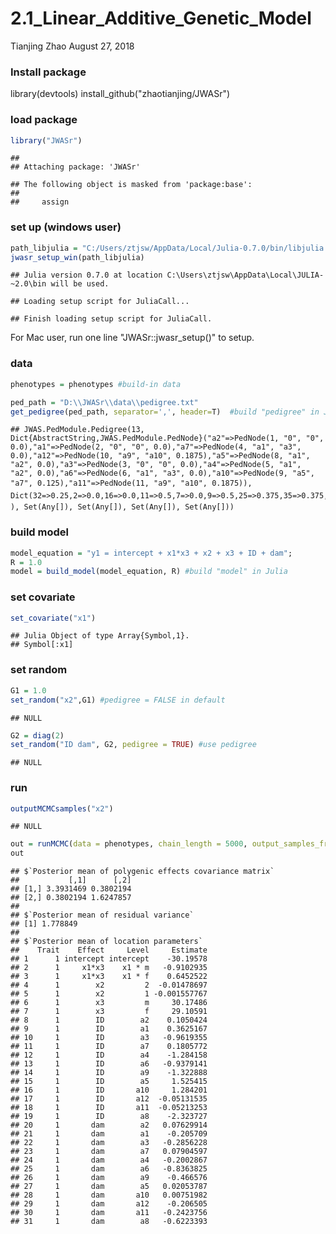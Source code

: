 2.1\_Linear\_Additive\_Genetic\_Model
================
Tianjing Zhao
August 27, 2018

### Install package

library(devtools) install\_github("zhaotianjing/JWASr")

### load package

``` r
library("JWASr")
```

    ## 
    ## Attaching package: 'JWASr'

    ## The following object is masked from 'package:base':
    ## 
    ##     assign

### set up (windows user)

``` r
path_libjulia = "C:/Users/ztjsw/AppData/Local/Julia-0.7.0/bin/libjulia.dll"
jwasr_setup_win(path_libjulia)
```

    ## Julia version 0.7.0 at location C:\Users\ztjsw\AppData\Local\JULIA-~2.0\bin will be used.

    ## Loading setup script for JuliaCall...

    ## Finish loading setup script for JuliaCall.

For Mac user, run one line "JWASr::jwasr\_setup()" to setup.

### data

``` r
phenotypes = phenotypes #build-in data

ped_path = "D:\\JWASr\\data\\pedigree.txt"
get_pedigree(ped_path, separator=',', header=T)  #build "pedigree" in Julia
```

    ## JWAS.PedModule.Pedigree(13, Dict{AbstractString,JWAS.PedModule.PedNode}("a2"=>PedNode(1, "0", "0", 0.0),"a1"=>PedNode(2, "0", "0", 0.0),"a7"=>PedNode(4, "a1", "a3", 0.0),"a12"=>PedNode(10, "a9", "a10", 0.1875),"a5"=>PedNode(8, "a1", "a2", 0.0),"a3"=>PedNode(3, "0", "0", 0.0),"a4"=>PedNode(5, "a1", "a2", 0.0),"a6"=>PedNode(6, "a1", "a3", 0.0),"a10"=>PedNode(9, "a5", "a7", 0.125),"a11"=>PedNode(11, "a9", "a10", 0.1875)), Dict(32=>0.25,2=>0.0,16=>0.0,11=>0.5,7=>0.0,9=>0.5,25=>0.375,35=>0.375,43=>0.375,19=>0.5), Set(Any[]), Set(Any[]), Set(Any[]), Set(Any[]))

### build model

``` r
model_equation = "y1 = intercept + x1*x3 + x2 + x3 + ID + dam";
R = 1.0
model = build_model(model_equation, R) #build "model" in Julia
```

### set covariate

``` r
set_covariate("x1")
```

    ## Julia Object of type Array{Symbol,1}.
    ## Symbol[:x1]

### set random

``` r
G1 = 1.0
set_random("x2",G1) #pedigree = FALSE in default
```

    ## NULL

``` r
G2 = diag(2)
set_random("ID dam", G2, pedigree = TRUE) #use pedigree
```

    ## NULL

### run

``` r
outputMCMCsamples("x2")
```

    ## NULL

``` r
out = runMCMC(data = phenotypes, chain_length = 5000, output_samples_frequency = 100)
out
```

    ## $`Posterior mean of polygenic effects covariance matrix`
    ##           [,1]      [,2]
    ## [1,] 3.3931469 0.3802194
    ## [2,] 0.3802194 1.6247857
    ## 
    ## $`Posterior mean of residual variance`
    ## [1] 1.778849
    ## 
    ## $`Posterior mean of location parameters`
    ##    Trait    Effect     Level     Estimate
    ## 1      1 intercept intercept    -30.19578
    ## 2      1     x1*x3    x1 * m   -0.9102935
    ## 3      1     x1*x3    x1 * f    0.6452522
    ## 4      1        x2         2  -0.01478697
    ## 5      1        x2         1 -0.001557767
    ## 6      1        x3         m     30.17486
    ## 7      1        x3         f     29.10591
    ## 8      1        ID        a2    0.1050424
    ## 9      1        ID        a1    0.3625167
    ## 10     1        ID        a3   -0.9619355
    ## 11     1        ID        a7    0.1805772
    ## 12     1        ID        a4    -1.284158
    ## 13     1        ID        a6   -0.9379141
    ## 14     1        ID        a9    -1.322888
    ## 15     1        ID        a5     1.525415
    ## 16     1        ID       a10     1.284201
    ## 17     1        ID       a12  -0.05131535
    ## 18     1        ID       a11  -0.05213253
    ## 19     1        ID        a8    -2.323727
    ## 20     1       dam        a2   0.07629914
    ## 21     1       dam        a1    -0.205709
    ## 22     1       dam        a3   -0.2856228
    ## 23     1       dam        a7   0.07904597
    ## 24     1       dam        a4   -0.2002867
    ## 25     1       dam        a6   -0.8363825
    ## 26     1       dam        a9    -0.466576
    ## 27     1       dam        a5   0.02053787
    ## 28     1       dam       a10   0.00751982
    ## 29     1       dam       a12    -0.206505
    ## 30     1       dam       a11   -0.2423756
    ## 31     1       dam        a8   -0.6223393
